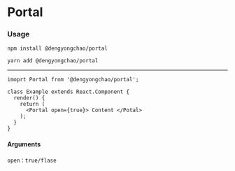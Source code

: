 # Portal

### Usage
```
npm install @dengyongchao/portal

yarn add @dengyongchao/portal
```
---
```
imoprt Portal from '@dengyongchao/portal';

class Example extends React.Component {
  render() {
    return (
      <Portal open={true}> Content </Potal>
    );
  }
}

```
#### Arguments
```
open：true/flase
```

